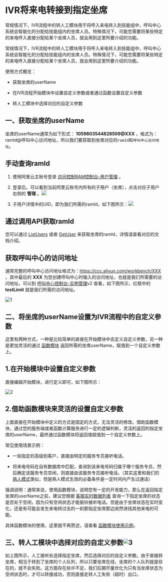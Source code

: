 IVR将来电转接到指定坐席 
==================================

常规情况下，IVR流程中的转人工模块用于将呼入来电转入到技能组中，呼叫中心系统会智能化的分配给技能组内的坐席人员。特殊情况下，可能您需要将某些特定的来电呼入直接分配给某个坐席人员，就会用到这里所要介绍的功能。

常规情况下，IVR流程中的转人工模块用于将呼入来电转入到技能组中，呼叫中心系统会智能化的分配给技能组内的坐席人员。特殊情况下，可能您需要将某些特定的来电呼入直接分配给某个坐席人员，就会用到这里所要介绍的功能。

使用方式概览：

* 获取坐席的userName

  

* 在IVR流程开始模块中设置自定义参数或者通过函数设置自定义参数

  

* 转人工模块中选择对应的自定义参数

  




一、获取坐席的userName 
---------------------------------

坐席的userName通常为如下形式： **1059803544828509@XXX** ，格式为：ramId@呼叫中心访问地址，所以我们要获取到坐席对应的`ramId`和`呼叫中心访问地址`。

手动查询ramId 
---------------------------

1. 使用阿里云主账号登录 [访问控制RAM控制台-用户管理](https://ram.console.aliyun.com/#/user/list) 。

   

2. 登录后，可以看到当前阿里云账号内所有的子用户（坐席），点击对应子用户右侧的 **管理** 。![](https://static-aliyun-doc.oss-accelerate.aliyuncs.com/assets/img/zh-CN/9927978161/p261005.png)

   

3. 子用户详情中的UID，即为我们所需的ramId，如下图所示：![](https://static-aliyun-doc.oss-accelerate.aliyuncs.com/assets/img/zh-CN/9927978161/p261006.png)

   




通过调用API获取ramId 
--------------------------------

您可以通过 [ListUsers](https://help.aliyun.com/document_detail/63052.html) 或者 [GetUser](https://help.aliyun.com/document_detail/63051.html) 来获取坐席的ramId，详情请查看对应的文档介绍。

获取呼叫中心的访问地址 
-----------------------------

通常完整的呼叫中心访问地址格式为：https://ccc.aliyun.com/workbench/XXX ，其中最后的 **XXX** 为您创建呼叫中心时输入的访问地址，也就是我们所需要的访问地址。可以到 [呼叫中心控制台-实例管理](https://ccc.console.aliyun.com/AccInstance)v2 查看，如下图所示，红框中的 **testLimit** 就是我们所需的访问地址。

![1](https://static-aliyun-doc.oss-accelerate.aliyuncs.com/assets/img/zh-CN/9927978161/p263976.png)

二、将坐席的userName设置为IVR流程中的自定义参数 
-----------------------------------------------

这里有两种方式，一种是比较简单的直接在开始模块中去定义自定义参数，另一种是更加灵活的通过 [函数模块](https://help.aliyun.com/document_detail/60201.html) 返回所需的坐席userName，赋值到一个自定义参数上。

1.在开始模块中设置自定义参数 
---------------------------------

直接编辑开始模块，进行定义即可，如下图所示：

![2](https://static-aliyun-doc.oss-accelerate.aliyuncs.com/assets/img/zh-CN/9927978161/p263979.png)

2.借助函数模块来灵活的设置自定义参数 
-------------------------------------

上面直接在开始模块中定义的方式是固定的方式，无法灵活的修改。借助函数模块，通过您的服务端或者函数计算服务进行一定的逻辑判断，灵活的返回的指定坐席的userName，最终通过函数模块将返回值赋值到一个自定义参数上。

常见使用场景示例：

* 一些指定的高级别客户，直接由特定的服务专员接听电话。

  

* 将来电号码在自有数据库中匹配，查询到该来电号码归属于哪个服务专员，然后确定该服务专员空闲，则直接由该服务专员接听电话。（其实这里和我们的[熟人模式](~~75106~~)类似，但是熟人模式生效的必备条件是一定时间内产生过通话）

  




强调说明：通常来说，使用函数模块，说明您有一定的开发能力，那么在返回指定坐席的userName之前，建议您根据 [客服实时数据列表](~~70131~~) 查询一下指定坐席的状态是否处于空闲，因为只有空闲状态才能振铃接听电话。但是由于坐席状态在实时变化，还是有可能会发生来电转过去的一刹那指定坐席那边突然进线其他来电的可能。

具体函数模块的使用，这里就不再赘述，请查看 [函数模块使用示例](~~72494~~)。

三、转人工模块中选择对应的自定义参数![3](https://static-aliyun-doc.oss-accelerate.aliyuncs.com/assets/img/zh-CN/9927978161/p263983.png) 
---------------------------------------------------------------------------------------------------------------------------------------

如上图所示，人工接听处选择指定坐席，然后选择对应的自定义参数。由于直接转坐席，相当于转到了坐席的个人队列，所以只要坐席在线，坐席的个人队列就是存在的，就不会失败。这方面存在些许不足，我们后期尽量优化为只有当坐席状态为空闲状态时，才可以转接成功，否则直接走转人工失败（超时）出口。
